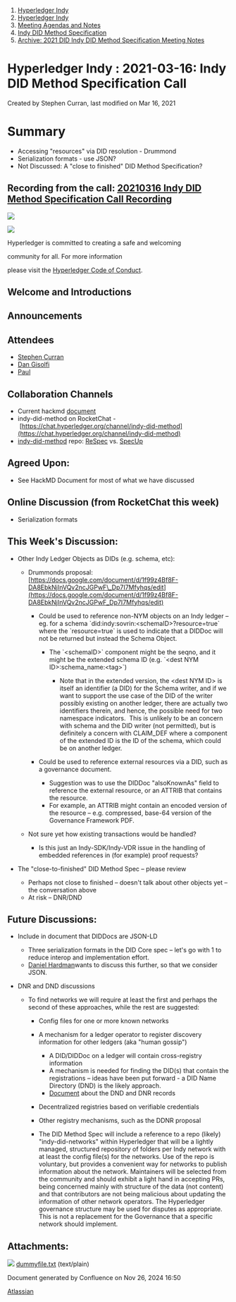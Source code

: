 1. [Hyperledger Indy](index.html)
2. [Hyperledger Indy](Hyperledger-Indy_19464194.html)
3. [Meeting Agendas and Notes](Meeting-Agendas-and-Notes_19464715.html)
4. [Indy DID Method Specification](Indy-DID-Method-Specification_19465516.html)
5. [Archive: 2021 DID Indy DID Method Specification Meeting Notes](19465622.html)

# Hyperledger Indy : 2021-03-16: Indy DID Method Specification Call

Created by Stephen Curran, last modified on Mar 16, 2021

# Summary

- Accessing "resources" via DID resolution - Drummond
- Serialization formats - use JSON?
- Not Discussed: A "close to finished" DID Method Specification?

## Recording from the call: [20210316 Indy DID Method Specification Call Recording](#)

![](https://wiki.hyperledger.org/download/attachments/29034696/Antitrustnotice.png?version=1&modificationDate=1581695654000&api=v2)

![](https://wiki.hyperledger.org/download/attachments/2392771/welcome.png?version=2&modificationDate=1572450107000&api=v2)

Hyperledger is committed to creating a safe and welcoming

community for all. For more information

please visit the [Hyperledger Code of Conduct](https://lf-hyperledger.atlassian.net/wiki/spaces/HYP/pages/19595281/Hyperledger+Code+of+Conduct).

## Welcome and Introductions

## Announcements

## Attendees

- [Stephen Curran](https://lf-hyperledger.atlassian.net/wiki/people/557058:d676f135-ecd6-465b-b7eb-f87976bf4569?ref=confluence)
- [Dan Gisolfi](https://lf-hyperledger.atlassian.net/wiki/people/5efde33024882a0bb5fed1ae?ref=confluence)
- [Paul](https://lf-hyperledger.atlassian.net/wiki/people/6096f0170b80a600693aeaf3?ref=confluence)

## Collaboration Channels

- Current hackmd [document](https://hackmd.io/@icZC4epNSnqBbYE0hJYseA/S1eUS2BQw)
- indy-did-method on RocketChat - [https://chat.hyperledger.org/channel/indy-did-method](https://chat.hyperledger.org/channel/indy-did-method)
- [indy-did-method](https://github.com/hyperledger/indy-did-method) repo: [ReSpec](https://github.com/transmute-industries/respec-github-pages) vs. [SpecUp](https://github.com/decentralized-identity/spec-up)

## Agreed Upon:

- See HackMD Document for most of what we have discussed

## Online Discussion (from RocketChat this week)

- Serialization formats

## This Week's Discussion:

- Other Indy Ledger Objects as DIDs (e.g. schema, etc):
  
  - Drummonds proposal: [https://docs.google.com/document/d/1f99z4Bf8F-DA8EbkNjInVQv2ncJGPwF\_Dp7I7Mfyhqs/edit](https://docs.google.com/document/d/1f99z4Bf8F-DA8EbkNjInVQv2ncJGPwF_Dp7I7Mfyhqs/edit)
    
    - Could be used to reference non-NYM objects on an Indy ledger – eg. for a schema \`did:indy:sovrin:&lt;schemaID&gt;?resource=true\` where the \`resource=true\` is used to indicate that a DIDDoc will not be returned but instead the Schema Object.
      
      - The \`&lt;schemaID&gt;\` component might be the seqno, and it might be the extended schema ID (e.g. \`&lt;dest NYM ID&gt;:schema\_name:&lt;tag&gt;\`)
        
        - Note that in the extended version, the &lt;dest NYM ID&gt; is itself an identifier (a DID) for the Schema writer, and if we want to support the use case of the DID of the writer possibly existing on another ledger, there are actually two identifiers therein, and hence, the possible need for two namespace indicators.  This is unlikely to be an concern with schema and the DID writer (not permitted), but is definitely a concern with CLAIM\_DEF where a component of the extended ID is the ID of the schema, which could be on another ledger.
    - Could be used to reference external resources via a DID, such as a governance document.
      
      - Suggestion was to use the DIDDoc "alsoKnownAs" field to reference the external resource, or an ATTRIB that contains the resource.
      - For example, an ATTRIB might contain an encoded version of the resource – e.g. compressed, base-64 version of the Governance Framework PDF.
  - Not sure yet how existing transactions would be handled?
    
    - Is this just an Indy-SDK/Indy-VDR issue in the handling of embedded references in (for example) proof requests?
- The "close-to-finished" DID Method Spec – please review
  
  - Perhaps not close to finished – doesn't talk about other objects yet – the conversation above
  - At risk – DNR/DND

## Future Discussions:

- Include in document that DIDDocs are JSON-LD
  
  - Three serialization formats in the DID Core spec – let's go with 1 to reduce interop and implementation effort.
  - [Daniel Hardman](https://lf-hyperledger.atlassian.net/wiki/people/557058:d8f2338c-759d-4e0c-bb47-14386507f414?ref=confluence)wants to discuss this further, so that we consider JSON.
- DNR and DND discussions
  
  - To find networks we will require at least the first and perhaps the second of these approaches, while the rest are suggested:
    
    - Config files for one or more known networks
    - A mechanism for a ledger operator to register discovery information for other ledgers (aka "human gossip")
      
      - A DID/DIDDoc on a ledger will contain cross-registry information
      - A mechanism is needed for finding the DID(s) that contain the registrations – ideas have been put forward - a DID Name Directory (DND) is the likely approach.
      - [Document](https://docs.google.com/document/d/1qLCaUiPtFZVNVUkAcLOhkPDPFs-ealTQmmy4HvYYhXQ/edit?usp=sharing) about the DND and DNR records
    - Decentralized registries based on verifiable credentials
    - Other registry mechanisms, such as the DDNR proposal
    - The DID Method Spec will include a reference to a repo (likely) "indy-did-networks" within Hyperledger that will be a lightly managed, structured repository of folders per Indy network with at least the config file(s) for the networks. Use of the repo is voluntary, but provides a convenient way for networks to publish information about the network. Maintainers will be selected from the community and should exhibit a light hand in accepting PRs, being concerned mainly with structure of the data (not content) and that contributors are not being malicious about updating the information of other network operators. The Hyperledger governance structure may be used for disputes as appropriate. This is not a replacement for the Governance that a specific network should implement.

## Attachments:

![](images/icons/bullet_blue.gif) [dummyfile.txt](attachments/19464477/19465766.txt) (text/plain)

Document generated by Confluence on Nov 26, 2024 16:50

[Atlassian](http://www.atlassian.com/)
